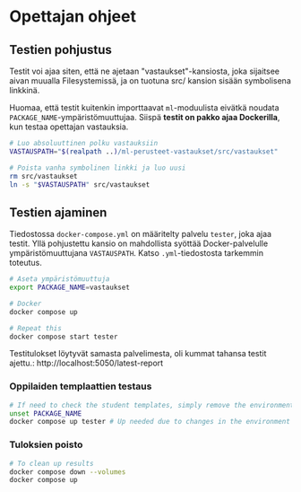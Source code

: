 # Opettajan ohjeet

## Testien pohjustus

Testit voi ajaa siten, että ne ajetaan "vastaukset"-kansiosta, joka sijaitsee aivan muualla Filesystemissä, ja on tuotuna src/ kansion sisään symbolisena linkkinä.

Huomaa, että testit kuitenkin importtaavat `ml`-moduulista eivätkä noudata `PACKAGE_NAME`-ympäristömuuttujaa. Siispä **testit on pakko ajaa Dockerilla**, kun testaa opettajan vastauksia.

```bash
# Luo absoluuttinen polku vastauksiin
VASTAUSPATH="$(realpath ..)/ml-perusteet-vastaukset/src/vastaukset"

# Poista vanha symbolinen linkki ja luo uusi
rm src/vastaukset
ln -s "$VASTAUSPATH" src/vastaukset
```

## Testien ajaminen

Tiedostossa `docker-compose.yml` on määritelty palvelu `tester`, joka ajaa testit. Yllä pohjustettu kansio on mahdollista syöttää Docker-palvelulle ympäristömuuttujana `VASTAUSPATH`. Katso `.yml`-tiedostosta tarkemmin toteutus.

```bash
# Aseta ympäristömuuttuja
export PACKAGE_NAME=vastaukset 

# Docker
docker compose up

# Repeat this
docker compose start tester
```

Testitulokset löytyvät samasta palvelimesta, oli kummat tahansa testit ajettu.: http://localhost:5050/latest-report

### Oppilaiden templaattien testaus

```bash
# If need to check the student templates, simply remove the environment variable
unset PACKAGE_NAME
docker compose up tester # Up needed due to changes in the environment variable
```

### Tuloksien poisto

```bash
# To clean up results
docker compose down --volumes
docker compose up
```

